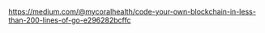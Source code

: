 https://medium.com/@mycoralhealth/code-your-own-blockchain-in-less-than-200-lines-of-go-e296282bcffc
